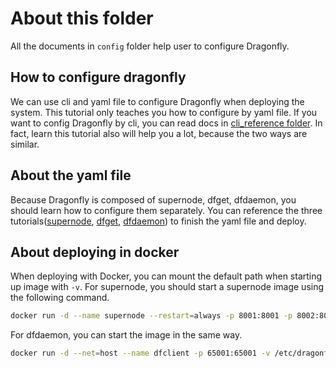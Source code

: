 # About this folder

All the documents in `config` folder help user to configure Dragonfly.

## How to configure dragonfly

We can use cli and yaml file to configure Dragonfly when deploying the system.
This tutorial only teaches you how to configure by yaml file.
If you want to config Dragonfly by cli, you can read docs in [cli_reference folder](https://github.com/dragonflyoss/Dragonfly/tree/master/docs/cli_reference).
In fact, learn this tutorial also will help you a lot, because the two ways are similar.

## About the yaml file

Because Dragonfly is composed of supernode, dfget, dfdaemon, you should learn how to configure them separately.
You can reference the three tutorials([supernode](supernode_properties.md), [dfget](dfget_properties.md), [dfdaemon](dfdaemon_properties.md)) to finish the yaml file and deploy.

## About deploying in docker

When deploying with Docker, you can mount the default path when starting up image with `-v`.
For supernode, you should start a supernode image using the following command.

```sh
docker run -d --name supernode --restart=always -p 8001:8001 -p 8002:8002 -v /etc/dragonfly/supernode.yml:/etc/dragonfly/supernode.yml dragonflyoss/supernode:0.4.3
```

For dfdaemon, you can start the image in the same way.

```sh
docker run -d --net=host --name dfclient -p 65001:65001 -v /etc/dragonfly/dfdaemon.yml:/etc/dragonfly/dfdaemon.yml -v /root/.small-dragonfly:/root/.small-dragonfly dragonflyoss/dfclient:0.4.3
```